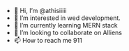 - 👋 Hi, I’m @athisiiiii
- 👀 I’m interested in wed development.
- 🌱 I’m currently learning MERN stack
- 💞️ I’m looking to collaborate on Alliens
- 📫 How to reach me 911

<!---
athisiiiii/athisiiiii is a ✨ special ✨ repository because its `README.md` (this file) appears on your GitHub profile.
You can click the Preview link to take a look at your changes.
--->
